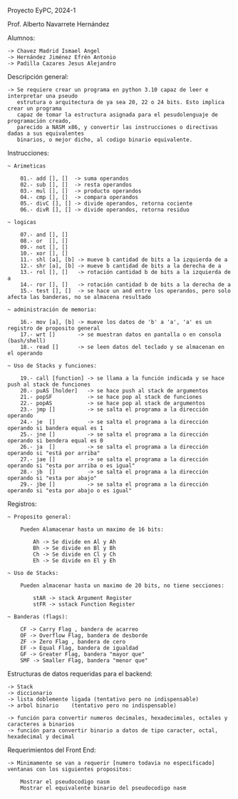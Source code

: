 
Proyecto EyPC, 2024-1

Prof. Alberto Navarrete Hernández

Alumnos:
    
    -> Chavez Madrid Ismael Angel
    -> Hernández Jiménez Efrén Antonio
    -> Padilla Cazares Jesus Alejandro 

Descripción general:

    -> Se requiere crear un programa en python 3.10 capaz de leer e interpretar una pseudo
       estrutura o arquitectura de ya sea 20, 22 o 24 bits. Esto implica crear un programa
       capaz de tomar la estructura asignada para el pesudolenguaje de programación creado,
       parecido a NASM x86, y convertir las instrucciones o directivas dadas a sus equivalentes
       binarios, o mejor dicho, al codigo binario equivalente. 


Instrucciones:

    ~ Arimeticas
        
        01.- add [], []  -> suma operandos
        02.- sub [], []  -> resta operandos
        03.- mul [], []  -> producto operandos
        04.- cmp [], []  -> compara operandos
        05.- divC [], [] -> divide operandos, retorna cociente
        06.- divR [], [] -> divide operandos, retorna residuo
    
    ~ logicas
    
        07.- and [], [] 
        08.- or  [], []
        09.- not [], []
        10.- xor [], []
        11.- shl [a], [b] -> mueve b cantidad de bits a la izquierda de a 
        12.- shr [a], [b] -> mueve b cantidad de bits a la derecha de a
        13.- rol [], []   -> rotación cantidad b de bits a la izquierda de a
        14.- ror [], []   -> rotación cantidad b de bits a la derecha de a
        15.- test [], []  -> se hace un and entre los operandos, pero solo afecta las banderas, no se almacena resultado

    ~ administración de memoria:
    
        16.- mov [a], [b] -> mueve los datos de 'b' a 'a', 'a' es un registro de proposito general
        17.- wrt []       -> se muestran datos en pantalla o en consola (bash/shell)
        18.- read []      -> se leen datos del teclado y se almacenan en el operando
        
    ~ Uso de Stacks y funciones:

        19.- call [function] -> se llama a la función indicada y se hace push al stack de funciones
        20.- puAS [holder]   -> se hace push al stack de argumentos
        21.- popSF           -> se hace pop al stack de funciones
        22.- popAS           -> se hace pop al stack de argumentos
        23.- jmp []          -> se salta el programa a la dirección operando
        24.- je  []          -> se salta el programa a la dirección operando si bandera equal es 1
        25.- jne []          -> se salta el programa a la dirección operando si bendera equal es 0
        26.- ja  []          -> se salta el programa a la dirección operando si "está por arriba"
        27.- jae []          -> se salta el programa a la dirección operando si "esta por arriba o es igual"
        28.- jb  []          -> se salta el programa a la dirección operando si "esta por abajo"
        29.- jbe []          -> se salta el programa a la dirección operando si "esta por abajo o es igual"

Registros: 

    ~ Proposito general:

        Pueden Alamacenar hasta un maximo de 16 bits:

            Ah -> Se divide en Al y Ah
            Bh -> Se divide en Bl y Bh
            Ch -> Se divide en Cl y Ch
            Eh -> Se divide en El y Eh

    ~ Uso de Stacks:

        Pueden almacenar hasta un maximo de 20 bits, no tiene secciones:

            stAR -> stack Argument Register
            stFR -> sstack Function Register

    ~ Banderas (flags):

        CF -> Carry Flag , bandera de acarreo
        OF -> Overflow Flag, bandera de desborde
        ZF -> Zero Flag , bandera de cero
        EF -> Equal Flag, bandera de igualdad
        GF -> Greater Flag, bandera "mayor que"
        SMF -> Smaller Flag, bandera "menor que"

Estructuras de datos requeridas para el backend:

    -> Stack
    -> diccionario
    -> lista doblemente ligada (tentativo pero no indispensable)
    -> arbol binario    (tentativo pero no indispensable)
     
    -> función para convertir numeros decimales, hexadecimales, octales y caracteres a binarios
    -> función para convertir binario a datos de tipo caracter, octal, hexadecimal y decimal 

Requerimientos del Front End:

    -> Minimamente se van a requerir [numero todavia no especificado] ventanas con los siguientes propositos:

        Mostrar el pseudocodigo nasm
        Mostrar el equivalente binario del pseudocodigo nasm
        